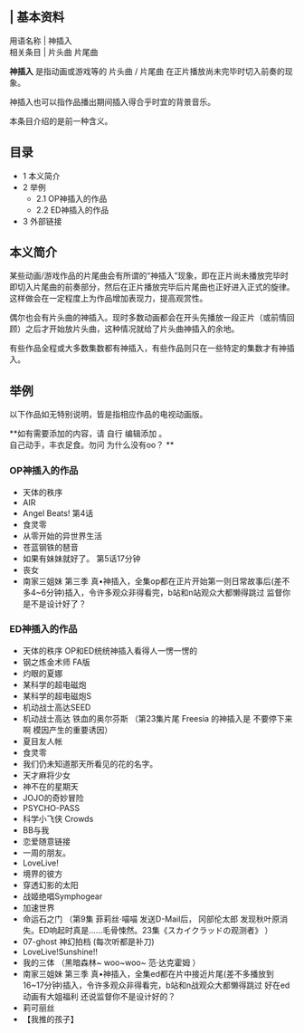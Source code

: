 |  **基本资料**  
---  
用语名称  |  神插入   
相关条目  |  片头曲  片尾曲   
  
**神插入** 是指动画或游戏等的  片头曲  /  片尾曲  在正片播放尚未完毕时切入前奏的现象。

神插入也可以指作品播出期间插入得合乎时宜的背景音乐。

本条目介绍的是前一种含义。

##  目录

  * 1  本义简介 
  * 2  举例 
    * 2.1  OP神插入的作品 
    * 2.2  ED神插入的作品 
  * 3  外部链接 

##  本义简介

某些动画/游戏作品的片尾曲会有所谓的“神插入”现象，即在正片尚未播放完毕时即切入片尾曲的前奏部分，然后在正片播放完毕后片尾曲也正好进入正式的旋律。这样做会在一定程度上为作品增加表现力，提高观赏性。

偶尔也会有片头曲的神插入。现时多数动画都会在开头先播放一段正片（或前情回顾）之后才开始放片头曲，这种情况就给了片头曲神插入的余地。

有些作品全程或大多数集数都有神插入，有些作品则只在一些特定的集数才有神插入。

##  举例

以下作品如无特别说明，皆是指相应作品的电视动画版。

**如有需要添加的内容，请 自行  编辑添加  。  
自己动手，丰衣足食。勿问  为什么没有oo？  **

###  OP神插入的作品

  * 天体的秩序 
  * AIR 
  * Angel Beats!  第4话 
  * 食灵零 
  * 从零开始的异世界生活 
  * 苍蓝钢铁的琶音 
  * 如果有妹妹就好了。  第5话17分钟 
  * 丧女 
  * 南家三姐妹 第三季  真•神插入，全集op都在正片开始第一则日常故事后(差不多4~6分钟)插入，令许多观众非得看完，b站和n站观众大都懒得跳过  监督你是不是设计好了？ 

  

###  ED神插入的作品

  * 天体的秩序  OP和ED统统神插入看得人一愣一愣的 
  * 钢之炼金术师  FA版 
  * 灼眼的夏娜 
  * 某科学的超电磁炮 
  * 某科学的超电磁炮S 
  * 机动战士高达SEED 
  * 机动战士高达 铁血的奥尔芬斯  （第23集片尾  Freesia  的神插入是  不要停下来啊  模因产生的重要诱因） 
  * 夏目友人帐 
  * 食灵零 
  * 我们仍未知道那天所看见的花的名字。 
  * 天才麻将少女 
  * 神不在的星期天 
  * JOJO的奇妙冒险 
  * PSYCHO-PASS 
  * 科学小飞侠 Crowds 
  * BB与我 
  * 恋爱随意链接 
  * 一周的朋友。 
  * LoveLive! 
  * 境界的彼方 
  * 穿透幻影的太阳 
  * 战姬绝唱Symphogear 
  * 加速世界 
  * 命运石之门  （第9集  菲莉丝·喵喵  发送D-Mail后，  冈部伦太郎  发现秋叶原消失。ED响起时真是……毛骨悚然。23集《スカイクラッドの观测者》 ） 
  * 07-ghost 神幻拍档  (每次听都是补刀) 
  * LoveLive!Sunshine!! 
  * 我的三体  （黑暗森林~  woo~woo~  范·达克霍姆  ） 
  * 南家三姐妹 第三季  真•神插入，全集ed都在片中接近片尾(差不多播放到16~17分钟)插入，令许多观众非得看完，b站和n战观众大都懒得跳过  好在ed动画有大姐福利  还说监督你不是设计好的？ 
  * 莉可丽丝 
  * 【我推的孩子】 